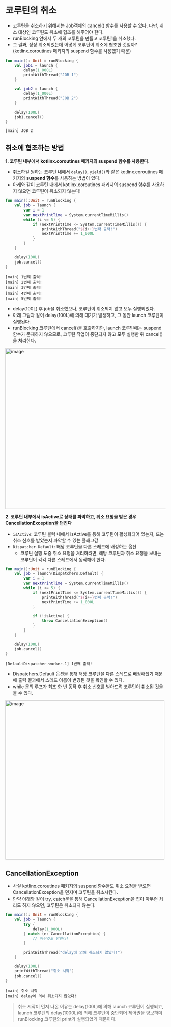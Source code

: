 # 코루틴의 취소
* 코루틴을 취소하기 위해서는 Job객체의 cancel() 함수를 사용할 수 있다. 다만, 취소 대상인 코루틴도 취소에 협조를 해주어야 한다.
* runBlocking 안에서 두 개의 코루틴을 만들고 코루틴1을 취소했다.
* 그 결과, 정상 취소되었는데 어떻게 코루틴이 취소에 협조한 것일까? (kotlinx.coroutines 패키지의 suspend 함수를 사용했기 때문)
```kotlin
fun main(): Unit = runBlocking {
    val job1 = launch {
        delay(1_000L)
        printWithThread("JOB 1")
    }

    val job2 = launch {
        delay(1_000L)
        printWithThread("JOB 2")
    }

    delay(100L)
    job1.cancel()
}
```
```
[main] JOB 2
```

## 취소에 협조하는 방법
**1. 코루틴 내부에서 kotlinx.coroutines 패키지의 suspend 함수를 사용한다.**
* 취소하길 원하는 코루틴 내에서 `delay()`, `yield()`와 같은 kotlinx.coroutines 패키지의 **suspend 함수**를 사용하는 방법이 있다.
* 아래와 같이 코루틴 내에서 kotlinx.coroutines 패키지의 suspend 함수를 사용하지 않으면 코루틴이 취소되지 않는다!
```kotlin
fun main():Unit = runBlocking {
    val job = launch {
        var i = 1
        var nextPrintTime = System.currentTimeMillis()
        while (i <= 5) {
            if (nextPrintTime <= System.currentTimeMillis()) {
                printWithThread("${i++}번째 출력!")
                nextPrintTime += 1_000L
            }
        }
    }

    delay(100L)
    job.cancel()
}
```
```
[main] 1번째 출력!
[main] 2번째 출력!
[main] 3번째 출력!
[main] 4번째 출력!
[main] 5번째 출력!
```
* delay(100L) 후 job을 취소했으나, 코루틴이 취소되지 않고 모두 실행되었다.
* 아래 그림과 같이 delay(100L)에 의해 대기가 발생하고, 그 동안 launch 코루틴이 실행된다.
* runBlocking 코루틴에서 cancel()을 호출하지만, launch 코루틴에는 suspend 함수가 존재하지 않으므로, 코루틴 작업이 중단되지 않고 모두 실행한 뒤 cancel()을 처리한다.
<img width="505" alt="image" src="https://github.com/twoosky/TIL/assets/50009240/df599be4-bd45-4311-9d72-ee4cb2fcb5bc">

**2. 코루틴 내부에서 isActive로 상태를 파악하고, 취소 요청을 받은 경우 CancellationException을 던진다**
* `isActive`: 코루틴 블럭 내에서 isActive를 통해 코루틴이 활성화되어 있는지, 또는 취소 신호를 받았는지 파악할 수 있는 플래그값
* `Dispatcher.Default`: 해당 코루틴을 다른 스레드에 배정하는 옵션
  * 코루틴 실행 도중 취소 요청을 처리하려면, 해당 코루틴과 취소 요청을 보내는 코루틴이 각각 다른 스레드에서 동작해야 한다.
```kotlin
fun main():Unit = runBlocking {
    val job = launch(Dispatchers.Default) {
        var i = 1
        var nextPrintTime = System.currentTimeMillis()
        while (i <= 5) {
            if (nextPrintTime <= System.currentTimeMillis()) {
                printWithThread("${i++}번째 출력!")
                nextPrintTime += 1_000L
            }

            if (!isActive) {
                throw CancellationException()
            }
        }
    }

    delay(100L)
    job.cancel()
}
```
```
[DefaultDispatcher-worker-1] 1번째 출력!
```
* Dispatchers.Default 옵션을 통해 해당 코루틴을 다른 스레드로 배정해줬기 때문에 출력 결과에서 스레드 이름이 변경된 것을 확인할 수 있다.
* while 문의 루프가 최초 한 번 동작 후 취소 신호를 받아드려 코루틴이 취소된 것을 볼 수 있다.
<img width="500" alt="image" src="https://github.com/twoosky/TIL/assets/50009240/0cb4e4fe-f2b1-4f7b-955c-7558ab426562">

## CancellationException
* 사실 kotlinx.coroutines 패키지의 suspend 함수들도 취소 요청을 받으면 CancellationException을 던지며 코루틴을 취소시킨다.
* 만약 아래와 같이 try, catch문을 통해 CancellationException을 잡아 아무런 처리도 하지 않으면, 코루틴은 취소되지 않는다.
```kotlin
fun main(): Unit = runBlocking {
    val job = launch {
        try {
            delay(1_000L)
        } catch (e: CancellationException) {
            // 아무것도 안한다!
        }

        printWithThread("delay에 의해 취소되지 않았다!")
    }

    delay(100L)
    printWithThread("취소 시작")
    job.cancel()
}
```
```
[main] 취소 시작
[main] delay에 의해 취소되지 않았다!
```
> 취소 시작이 먼저 나온 이유는 delay(100L)에 의해 launch 코루틴이 실행되고, launch 코루틴의 delay(1000L)에 의해 코루틴이 중단되어 제어권을 양보하며 runBlocking 코루틴의 print가 실행되었기 때문이다.
